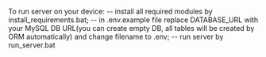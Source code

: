 To run server on your device:
  -- install all required modules by install_requirements.bat;
  -- in .env.example file replace DATABASE_URL with your MySQL DB URL(you can create empty DB, all tables will be created by ORM automatically) and change filename to .env;
  -- run server by run_server.bat
